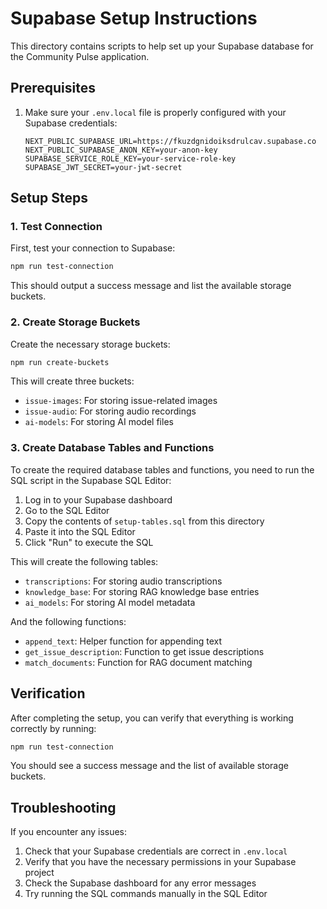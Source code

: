 # Supabase Setup Instructions

This directory contains scripts to help set up your Supabase database for the Community Pulse application.

## Prerequisites

1. Make sure your `.env.local` file is properly configured with your Supabase credentials:
   ```
   NEXT_PUBLIC_SUPABASE_URL=https://fkuzdgnidoiksdrulcav.supabase.co
   NEXT_PUBLIC_SUPABASE_ANON_KEY=your-anon-key
   SUPABASE_SERVICE_ROLE_KEY=your-service-role-key
   SUPABASE_JWT_SECRET=your-jwt-secret
   ```

## Setup Steps

### 1. Test Connection

First, test your connection to Supabase:

```bash
npm run test-connection
```

This should output a success message and list the available storage buckets.

### 2. Create Storage Buckets

Create the necessary storage buckets:

```bash
npm run create-buckets
```

This will create three buckets:
- `issue-images`: For storing issue-related images
- `issue-audio`: For storing audio recordings
- `ai-models`: For storing AI model files

### 3. Create Database Tables and Functions

To create the required database tables and functions, you need to run the SQL script in the Supabase SQL Editor:

1. Log in to your Supabase dashboard
2. Go to the SQL Editor
3. Copy the contents of `setup-tables.sql` from this directory
4. Paste it into the SQL Editor
5. Click "Run" to execute the SQL

This will create the following tables:
- `transcriptions`: For storing audio transcriptions
- `knowledge_base`: For storing RAG knowledge base entries
- `ai_models`: For storing AI model metadata

And the following functions:
- `append_text`: Helper function for appending text
- `get_issue_description`: Function to get issue descriptions
- `match_documents`: Function for RAG document matching

## Verification

After completing the setup, you can verify that everything is working correctly by running:

```bash
npm run test-connection
```

You should see a success message and the list of available storage buckets.

## Troubleshooting

If you encounter any issues:

1. Check that your Supabase credentials are correct in `.env.local`
2. Verify that you have the necessary permissions in your Supabase project
3. Check the Supabase dashboard for any error messages
4. Try running the SQL commands manually in the SQL Editor

